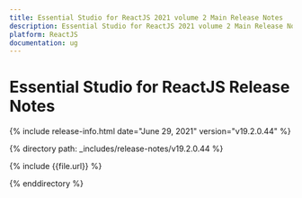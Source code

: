 ```yaml
---
title: Essential Studio for ReactJS 2021 volume 2 Main Release Notes  
description: Essential Studio for ReactJS 2021 volume 2 Main Release Notes  
platform: ReactJS
documentation: ug
---
```


# Essential Studio for ReactJS  Release Notes  

{% include release-info.html date="June 29, 2021"  version="v19.2.0.44" %} 


{% directory path: _includes/release-notes/v19.2.0.44 %}

{% include {{file.url}} %}

{% enddirectory %}